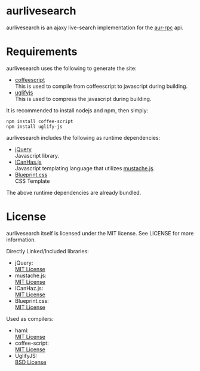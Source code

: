 # aurlivesearch

aurlivesearch is an ajaxy live-search implementation for the [aur-rpc][1] api.

# Requirements

aurlivesearch uses the following to generate the site:

-   [coffeescript][3]  
    This is used to compile from coffeescript to javascript during building.
-   [uglifyjs][4]  
    This is used to compress the javascript during building.

It is recommended to install nodejs and npm, then simply:

    npm install coffee-script 
    npm install uglify-js

aurlivesearch includes the following as runtime dependencies:

-   [jQuery][8]  
    Javascript library.
-   [ICanHas.js][6]  
    Javascript templating language that utilizes [mustache.js][7].
-   [Blueprint.css][17]  
    CSS Template

The above runtime dependencies are already bundled.

# License

aurlivesearch itself is licensed under the MIT license. See LICENSE for more
information.

Directly Linked/Included libraries:

-   jQuery:  
    [MIT License][10]
-   mustache.js:  
    [MIT License][11]
-   ICanHaz.js:  
    [MIT License][15]
-   Blueprint.css:  
    [MIT License][16]

Used as compilers:

-   haml:  
    [MIT License][12]
-   coffee-script:  
    [MIT License][13]
-   UglifyJS:  
    [BSD License][14]


[1]: http://aur.archlinux.org/rpc.php
[3]: http://jashkenas.github.com/coffee-script/
[4]: https://github.com/mishoo/UglifyJS
[5]: http://haml-lang.com/
[6]: http://icanhazjs.com/
[7]: https://github.com/janl/mustache.js
[8]: http://jquery.com/
[9]: https://github.com/cloudhead/less.js/blob/master/LICENSE
[10]: http://jquery.org/license
[11]: https://github.com/janl/mustache.js/blob/master/LICENSE
[12]: http://haml-lang.com/docs/yardoc/file.MIT-LICENSE.html
[13]: https://github.com/jashkenas/coffee-script/blob/master/LICENSE
[14]: https://github.com/mishoo/UglifyJS
[15]: https://github.com/andyet/ICanHaz.js/blob/master/LICENSE
[16]: https://github.com/joshuaclayton/blueprint-css/blob/master/LICENSE
[17]: http://www.blueprintcss.org/
